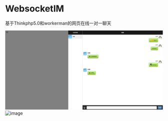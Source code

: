 # WebsocketIM
基于Thinkphp5.0和workerman的网页在线一对一聊天

![image](Screenshots/1.png)
![image](Screenshots/2.png)
